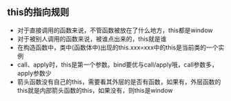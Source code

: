 ## this的指向规则

- 对于直接调⽤的函数来说，不管函数被放在了什么地⽅，this都是window
- 对于被别⼈调⽤的函数来说，被谁点出来的，this就是谁
- 在构造函数中，类中(函数体中)出现的this.xxx=xxx中的this是当前类的⼀个实例
- call、apply时，this是第⼀个参数。bind要优与call/apply哦，call参数多，apply参数少
- 箭头函数没有⾃⼰的this，需要看其外层的是否有函数，如果有，外层函数的this就是内部箭头函数的this，如果没有，则this是window